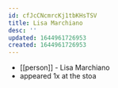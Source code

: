 ```yaml
---
id: cfJcCNcmrcKj1tbKHsTSV
title: Lisa Marchiano
desc: ''
updated: 1644961726953
created: 1644961726953
---
```



- [[person]] - Lisa Marchiano
- appeared 1x at the stoa
